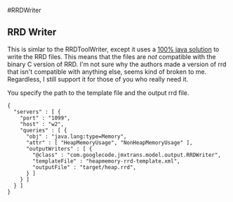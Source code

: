 #RRDWriter

## RRD Writer

This is simlar to the RRDToolWriter, except it uses a
[100% java solution](http://www.jrobin.org/index.php/Main_Page) to write
the RRD files. This means that the files are *not* compatible with the
binary C version of RRD. I'm not sure why the authors made a version of
rrd that isn't compatible with anything else, seems kind of broken to
me. Regardless, I still support it for those of you who really need it.

You specify the path to the template file and the output rrd file.

```
{
  "servers" : [ {
    "port" : "1099",
    "host" : "w2",
    "queries" : [ {
      "obj" : "java.lang:type=Memory",
      "attr" : [ "HeapMemoryUsage", "NonHeapMemoryUsage" ],
      "outputWriters" : [ {
        "@class" : "com.googlecode.jmxtrans.model.output.RRDWriter",
        "templateFile" : "heapmemory-rrd-template.xml",
        "outputFile" : "target/heap.rrd",
      } ]
    } ]
  } ]
}
```